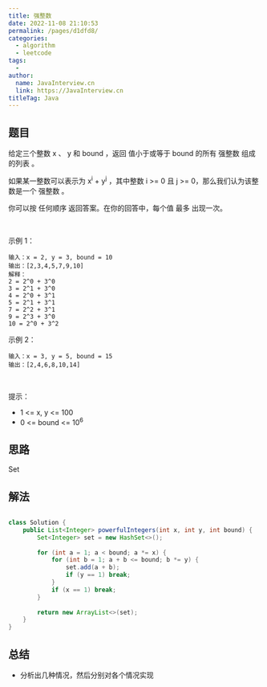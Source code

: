 ```yaml
---
title: 强整数
date: 2022-11-08 21:10:53
permalink: /pages/d1dfd8/
categories:
  - algorithm
  - leetcode
tags:
  - 
author: 
  name: JavaInterview.cn
  link: https://JavaInterview.cn
titleTag: Java
---
```



## 题目

给定三个整数 x 、 y 和 bound ，返回 值小于或等于 bound 的所有 强整数 组成的列表 。

如果某一整数可以表示为 x<sup>i</sup> + y<sup>j</sup> ，其中整数 i >= 0 且 j
\>= 0，那么我们认为该整数是一个 强整数 。

你可以按 任何顺序 返回答案。在你的回答中，每个值 最多 出现一次。

 

示例 1：

    输入：x = 2, y = 3, bound = 10
    输出：[2,3,4,5,7,9,10]
    解释： 
    2 = 2^0 + 3^0
    3 = 2^1 + 3^0
    4 = 2^0 + 3^1
    5 = 2^1 + 3^1
    7 = 2^2 + 3^1
    9 = 2^3 + 3^0
    10 = 2^0 + 3^2
示例 2：

    输入：x = 3, y = 5, bound = 15
    输出：[2,4,6,8,10,14]
 

提示：

- 1 <= x, y <= 100
- 0 <= bound <= 10<sup>6</sup>

## 思路

Set<Integer>

## 解法
```java

class Solution {
    public List<Integer> powerfulIntegers(int x, int y, int bound) {
        Set<Integer> set = new HashSet<>();
        
        for (int a = 1; a < bound; a *= x) {
            for (int b = 1; a + b <= bound; b *= y) {
                set.add(a + b);
                if (y == 1) break;
            }
            if (x == 1) break;
        }
        
        return new ArrayList<>(set);
    }
}
```

## 总结

- 分析出几种情况，然后分别对各个情况实现 
